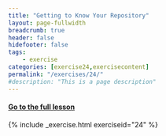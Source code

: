 ```yaml
---
title: "Getting to Know Your Repository"
layout: page-fullwidth
breadcrumb: true
header: false
hidefooter: false
tags:
    - exercise
categories: [exercise24,exercisecontent]
permalink: "/exercises/24/"
#description: "This is a page description"
---
```


<h4><a href="{{ site.url }}{{ site.baseurl }}/modules/4/b">Go to the full lesson</a></h4>
{% include _exercise.html exerciseid="24" %}
